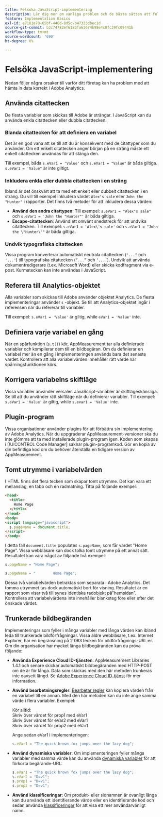 ```yaml
---
title: Felsöka JavaScript-implementering
description: Lär dig mer om vanliga problem och de bästa sätten att felsöka JavaScript-implementeringen.
feature: Implementation Basics
exl-id: e7181e78-65bf-446d-8d5c-b47323dbec1d
source-git-commit: b3c74782ef6183fa63674b98e4c0fc39fc09441b
workflow-type: tm+mt
source-wordcount: '690'
ht-degree: 0%

---
```


# Felsöka JavaScript-implementering

Nedan följer några orsaker till varför ditt företag kan ha problem med att hämta in data korrekt i Adobe Analytics.

## Använda citattecken

De flesta variabler som skickas till Adobe är strängar. I JavaScript kan du använda enkla citattecken eller dubbla citattecken.

### Blanda citattecken för att definiera en variabel

Det är en god vana att se till att du är konsekvent med de citattyper som du använder. Om ett enkelt citattecken anger början på en sträng måste ett enkelt citattecken användas för att stänga den.

Till exempel, båda `s.eVar1 = 'Value'` och `s.eVar1 = "Value"` är båda giltiga. `s.eVar1 = 'Value"` är inte giltigt.

### Inkludera enkla eller dubbla citattecken i en sträng

Ibland är det önskvärt att ta med ett enkelt eller dubbelt citattecken i en sträng. Du vill till exempel inkludera värdet `Alex's sale` eller `John the "Hunter"` i rapporter. Det finns två metoder för att inkludera dessa värden:

* **Använd den andra citattypen**: Till exempel: `s.eVar1 = "Alex's sale"` och `s.eVar1 = 'John the "Hunter"'` är båda giltiga.
* **Escape-citattecken**: Använd ett omvänt snedstreck för att undvika citattecken. Till exempel: `s.eVar1 = 'Alex\'s sale'` och `s.eVar1 = "John the \"Hunter\""` är båda giltiga.

### Undvik typografiska citattecken

Vissa program konverterar automatiskt neutrala citattecken (`"..."` och `'...'`) till typografiska citattecken (`“...”` och `‘...’`). Undvik att använda dokumentredigerare (t.ex. Microsoft Word) eller skicka kodfragment via e-post. Kurmatecken kan inte användas i JavaScript.

## Referera till Analytics-objektet

Alla variabler som skickas till Adobe använder objektet Analytics. De flesta implementeringar använder `s` -objekt. Se till att Analytics-objektet ingår i referensen när du refererar till variabler.

Till exempel: `s.eVar1 = 'Value'` är giltig, while `eVar1 = 'Value'` inte.

## Definiera varje variabel en gång

När en spårfunktion (`s.t()`) kör, AppMeasurement tar alla definierade variabler och kompilerar dem till en bildbegäran. Om du definierar en variabel mer än en gång i implementeringen används bara det senaste värdet. Kontrollera att alla variabelvärden innehåller rätt värde när spårningsfunktionen körs.

## Korrigera variabelns skiftläge

Vissa variabler använder versaler. JavaScript-variabler är skiftlägeskänsliga. Se till att du använder rätt skiftläge när du definierar variabler. Till exempel: `s.eVar1 = 'Value'` är giltig, while `s.evar1 = 'Value'` inte.

## Plugin-program

Vissa organisationer använder plugins för att förbättra sin implementering av Adobe Analytics. När du uppgraderar AppMeasurement-versioner ska du inte glömma att ta med installerade plugin-program igen. Koden som skapas i [!UICONTROL Code Manager] saknar plugin-programkod. Gör en kopia av din befintliga kod om du behöver återställa en tidigare version av AppMeasurement.

## Tomt utrymme i variabelvärden

I HTML finns det flera tecken som skapar tomt utrymme. Det kan vara ett mellanslag, en tabb och en radmatning. Titta på följande exempel:

```html
<head>
  <title>
    Home Page
  </title>
</head>
<body>
<script language="javascript">
  s.pageName = document.title;
</script>
</body>
```

I detta fall `document.title` populates `s.pageName`, som får värdet &quot;Home Page&quot;. Vissa webbläsare kan dock tolka tomt utrymme på ett annat sätt. Resultatet kan vara något av följande två exempel:

```js
s.pageName = "Home Page";
```

```js
s.pageName = "        Home Page";
```

Dessa två variabelvärden betraktas som separata i Adobe Analytics. Det tomma utrymmet tas dock automatiskt bort för visning. Resultatet är en rapport som visar två till synes identiska radobjekt på&quot;hemsidan&quot;. Kontrollera att variabelvärdena inte innehåller blanksteg före eller efter det önskade värdet.

## Trunkerade bildbegäranden

Implementeringar som fyller i många variabler med långa värden kan ibland leda till trunkerade bildförfrågningar. Vissa äldre webbläsare, t.ex. Internet Explorer, har en begränsning på 2 083 tecken för bildförfrågnings-URL:er. Om din organisation har mycket långa bildbegäranden kan du pröva följande:

* **Använda Experience Cloud ID-tjänsten**: AppMeasurement Libraries 1.4.1 och senare skickar automatiskt bildbegäranden med HTTP-POST om de är för långa. Data som skickas med den här metoden trunkeras inte oavsett längd. Se [Adobe Experience Cloud ID-tjänst](https://experienceleague.adobe.com/docs/id-service/using/home.html) för mer information.
* **Använd bearbetningsregler**: [Bearbetar regler](/help/admin/admin/c-processing-rules/processing-rules.md) kan kopiera värden från en variabel till en annan. Med den här metoden kan du inte ange samma värde i flera variabler. Exempel:

   Kör alltid:<br>
Skriv över värdet för prop1 med eVar1<br>
Skriv över värdet för eVar2 med eVar1<br>
Skriv över värdet för prop2 med eVar1<br>

   Ange sedan eVar1 i implementeringen:

   ```js
   s.eVar1 = "The quick brown fox jumps over the lazy dog";
   ```

* **Använd dynamiska variabler**: Om implementeringen fyller många variabler med samma värde kan du använda [dynamiska variabler](/help/implement/vars/page-vars/dynamic-variables.md) för att förkorta begärande-URL:

   ```js
   s.eVar1 = "The quick brown fox jumps over the lazy dog";
   s.eVar2 = "D=v1";
   s.prop1 = "D=v1";
   s.prop2 = "D=v1";
   ```

* **Använd klassificeringar**: Om produkt- eller sidnamnen är ovanligt långa kan du använda ett identifierande värde eller en identifierande kod och sedan använda [klassificeringar](/help/components/classifications/c-classifications.md) för att visa ett mer användarvänligt namn.
